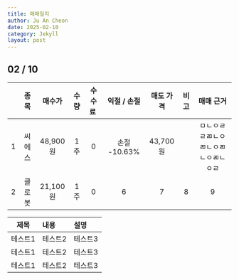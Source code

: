 ```yaml
---
title: 매매일지
author: Ju An Cheon
date: 2025-02-10
category: Jekyll
layout: post
---
```

## 02 / 10
<div class="table-wrapper" markdown="block">

||종목|매수가|수량|수수료&nbsp;|익절 / 손절|매도 가격|비고|매매 근거|
|:-:|:-:|:-:|:-:|:-:|:-:|:-:|:-:|:-:|
|1|씨에스|48,900원|1주|0|손절 -10.63%|43,700원||ㅁㄴㅇㄹㄹㄻㄴㅇㄻㄴㅇㄻㄴㅇㄻㄴㅇㄹ|
|2|클로봇|21,100원|1주|0|6|7|8|9|

</div>

<div markdown="block">
  
|제목|내용|설명|
|:-:|:--|:--|
|테스트1|테스트2|테스트3|
|테스트1|테스트2|테스트3|
|테스트1|테스트2|테스트3|

</div>
